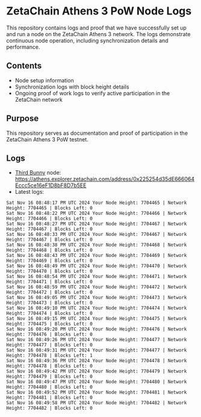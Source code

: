 # ZetaChain Athens 3 PoW Node Logs
This repository contains logs and proof that we have successfully set up and run a node on the ZetaChain Athens 3 network. The logs demonstrate continuous node operation, including synchronization details and performance.

## Contents
- Node setup information
- Synchronization logs with block height details
- Ongoing proof of work logs to verify active participation in the ZetaChain network

## Purpose
This repository serves as documentation and proof of participation in the ZetaChain Athens 3 PoW testnet.

## Logs

- [Third Bunny](https://thirdbunny.xyz/) node: https://athens.explorer.zetachain.com/address/0x225254d35dE666064Eccc5ce16eF1D8bF8D7b5EE
- Latest logs:
```
Sat Nov 16 08:48:17 PM UTC 2024 Your Node Height: 7704465 | Network Height: 7704465 | Blocks Left: 0
Sat Nov 16 08:48:22 PM UTC 2024 Your Node Height: 7704466 | Network Height: 7704466 | Blocks Left: 0
Sat Nov 16 08:48:27 PM UTC 2024 Your Node Height: 7704467 | Network Height: 7704467 | Blocks Left: 0
Sat Nov 16 08:48:33 PM UTC 2024 Your Node Height: 7704467 | Network Height: 7704467 | Blocks Left: 0
Sat Nov 16 08:48:38 PM UTC 2024 Your Node Height: 7704468 | Network Height: 7704468 | Blocks Left: 0
Sat Nov 16 08:48:43 PM UTC 2024 Your Node Height: 7704469 | Network Height: 7704469 | Blocks Left: 0
Sat Nov 16 08:48:49 PM UTC 2024 Your Node Height: 7704470 | Network Height: 7704470 | Blocks Left: 0
Sat Nov 16 08:48:54 PM UTC 2024 Your Node Height: 7704471 | Network Height: 7704471 | Blocks Left: 0
Sat Nov 16 08:48:59 PM UTC 2024 Your Node Height: 7704472 | Network Height: 7704472 | Blocks Left: 0
Sat Nov 16 08:49:05 PM UTC 2024 Your Node Height: 7704473 | Network Height: 7704473 | Blocks Left: 0
Sat Nov 16 08:49:10 PM UTC 2024 Your Node Height: 7704474 | Network Height: 7704474 | Blocks Left: 0
Sat Nov 16 08:49:15 PM UTC 2024 Your Node Height: 7704475 | Network Height: 7704475 | Blocks Left: 0
Sat Nov 16 08:49:20 PM UTC 2024 Your Node Height: 7704476 | Network Height: 7704476 | Blocks Left: 0
Sat Nov 16 08:49:26 PM UTC 2024 Your Node Height: 7704477 | Network Height: 7704477 | Blocks Left: 0
Sat Nov 16 08:49:31 PM UTC 2024 Your Node Height: 7704477 | Network Height: 7704478 | Blocks Left: 1
Sat Nov 16 08:49:36 PM UTC 2024 Your Node Height: 7704478 | Network Height: 7704478 | Blocks Left: 0
Sat Nov 16 08:49:42 PM UTC 2024 Your Node Height: 7704479 | Network Height: 7704479 | Blocks Left: 0
Sat Nov 16 08:49:47 PM UTC 2024 Your Node Height: 7704480 | Network Height: 7704480 | Blocks Left: 0
Sat Nov 16 08:49:52 PM UTC 2024 Your Node Height: 7704481 | Network Height: 7704481 | Blocks Left: 0
Sat Nov 16 08:49:58 PM UTC 2024 Your Node Height: 7704482 | Network Height: 7704482 | Blocks Left: 0
```
